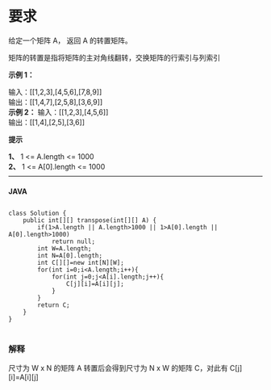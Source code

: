 # 要求
给定一个矩阵 A， 返回 A 的转置矩阵。

矩阵的转置是指将矩阵的主对角线翻转，交换矩阵的行索引与列索引

**示例 1：**

输入：[[1,2,3],[4,5,6],[7,8,9]]<br>
输出：[[1,4,7],[2,5,8],[3,6,9]]<br>
**示例 2：**
输入：[[1,2,3],[4,5,6]]<br>
输出：[[1,4],[2,5],[3,6]]

**提示**

**1、** 1 <= A.length <= 1000</br>
**2、** 1 <= A[0].length <= 1000
————————————————————————————————————

**JAVA**
<pre>
<code>
class Solution {
    public int[][] transpose(int[][] A) {
        if(1>A.length || A.length>1000 || 1>A[0].length || A[0].length>1000)
            return null;
        int W=A.length;
        int N=A[0].length;
        int C[][]=new int[N][W];
        for(int i=0;i&lt;A.length;i++){
            for(int j=0;j&lt;A[i].length;j++){
                C[j][i]=A[i][j];
            }
        }
        return C;
    }
}
</code>
</pre>
### 解释
尺寸为 W x N 的矩阵 A 转置后会得到尺寸为 N x W 的矩阵 C，对此有 
C[j][i]=A[i][j]
